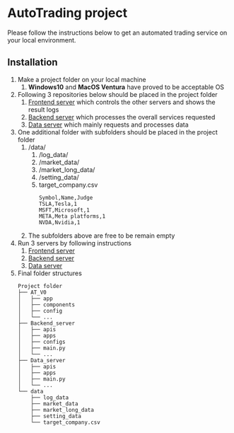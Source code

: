 # AutoTrading project
Please follow the instructions below to get an automated trading service on your local environment.
## Installation
1. Make a project folder on your local machine
    1. **Windows10** and **MacOS Ventura** have proved to be acceptable OS
2. Following 3 repositories below should be placed in the project folder
    1. [Frontend server](https://github.com/AutoBuySell/AT_V0) which controls the other servers and shows the result logs
    2. [Backend server](https://github.com/AutoBuySell/Backend_server) which processes the overall services requested
    3. [Data server](https://github.com/AutoBuySell/Data_server) which mainly requests and processes data
3. One additional folder with subfolders should be placed in the project folder
    1. /data/
        1. /log_data/
        2. /market_data/
        3. /market_long_data/
        4. /setting_data/
        5. target_company.csv
            ```shell
            Symbol,Name,Judge
            TSLA,Tesla,1
            MSFT,Microsoft,1
            META,Meta platforms,1
            NVDA,Nvidia,1
            ```
    2. The subfolders above are free to be remain empty
4. Run 3 servers by following instructions
    1. [Frontend server](https://github.com/AutoBuySell/AT_V0)
    2. [Backend server](https://github.com/AutoBuySell/Backend_server)
    3. [Data server](https://github.com/AutoBuySell/Data_server)
5. Final folder structures
    ```shell
    Project folder
    ├── AT_V0
    │   ├── app
    │   ├── components
    │   ├── config
    │   └── ...
    ├── Backend_server
    │   ├── apis
    │   ├── apps
    │   ├── configs
    │   ├── main.py
    │   └── ...
    ├── Data_server
    │   ├── apis
    │   ├── apps
    │   ├── main.py
    │   └── ...
    └── data
        ├── log_data
        ├── market_data
        ├── market_long_data
        ├── setting_data
        └── target_company.csv
    ```

